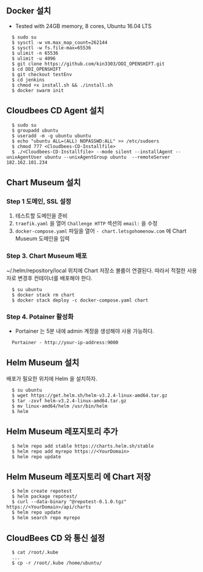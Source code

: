 
## Docker 설치

- Tested with 24GB memory, 8 cores,  Ubuntu 16.04 LTS  

```console
  $ sudo su 
  $ sysctl -w vm.max_map_count=262144
  $ sysctl -w fs.file-max=65536
  $ ulimit -n 65536
  $ ulimit -u 4096
  $ git clone https://github.com/kin3303/DDI_OPENSHIFT.git
  $ cd DDI_OPENSHIFT
  $ git checkout testEnv
  $ cd jenkins
  $ chmod +x install.sh && ./install.sh
  $ docker swarm init
```

## Cloudbees CD Agent 설치

```console
  $ sudo su
  $ groupadd ubuntu
  $ useradd -m -g ubuntu ubuntu
  $ echo "ubuntu ALL=(ALL) NOPASSWD:ALL" >> /etc/sudoers
  $ chmod 777 <Cloudbees-CD-Installfile>
  $ ./<Cloudbees-CD-Installfile> --mode silent --installAgent --unixAgentUser ubuntu --unixAgentGroup ubuntu  --remoteServer 182.162.101.234
```

## Chart Museum 설치
 
###  Step 1 도메인, SSL 설정

1. 테스트할 도메인을 준비
2. `traefik.yaml` 을 열어 `Challenge HTTP` 섹션의  `email:`  을 수정 
3. `docker-compose.yaml` 파일을 열어 `- chart.letsgohomenow.com` 에 Chart Museum 도메인을 입력 


###  Step 3. Chart Museum 배포

~/.helm/repository/local 위치에 Chart 저장소 볼륨이 연결된다.
 따라서 적절한 사용자로 변경후 컨테이너를 배포해야 한다.
 
```console
  $ su ubuntu
  $ docker stack rm chart
  $ docker stack deploy -c docker-compose.yaml chart 
```

### Step 4. Potainer 활성화

- Portainer 는 5분 내에 admin 계정을 생성해야 사용 가능하다. 

```
  Portainer - http://your-ip-address:9000
```


## Helm Museum 설치

배포가 필요한 위치에 Helm 을 설치하자.

```console
  $ su ubuntu
  $ wget https://get.helm.sh/helm-v3.2.4-linux-amd64.tar.gz
  $ tar -zxvf helm-v3.2.4-linux-amd64.tar.gz
  $ mv linux-amd64/helm /usr/bin/helm
  $ helm
```

## Helm Museum 레포지토리 추가

```console
  $ helm repo add stable https://charts.helm.sh/stable
  $ helm repo add myrepo https://<YourDomain>
  $ helm repo update
```

## Helm Museum 레포지토리 에 Chart 저장

```console
  $ helm create repotest
  $ helm package repotest/
  $ curl --data-binary "@repotest-0.1.0.tgz" https://<YourDomain>/api/charts
  $ helm repo update
  $ helm search repo myrepo
```

## CloudBees CD 와 통신 설정
```console
  $ cat /root/.kube
  ...
  $ cp -r /root/.kube /home/ubuntu/
```

